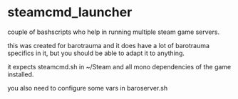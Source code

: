 # steamcmd_launcher
couple of bashscripts who help in running multiple steam game servers. 

this was created for barotrauma and it does have a lot of barotrauma specifics in it, but you should be able to adapt it to anything.

it expects steamcmd.sh in ~/Steam and all mono dependencies of the game installed.

you also need to configure some vars in baroserver.sh
